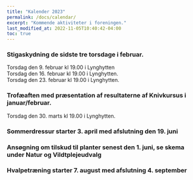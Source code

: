 ```yaml
---
title: "Kalender 2023"
permalink: /docs/calendar/
excerpt: "Kommende aktiviteter i foreningen."
last_modified_at: 2022-11-05T10:40:42-04:00
toc: true
---
```




### Stigaskydning de sidste tre torsdage i februar.
Torsdag den 9. februar kl 19.00 i Lynghytten   
Torsdag den 16. februar kl 19.00 i Lynghytten.    
Torsdag den 23. februar kl 19.00 i Lynghytten.   

### Trofæaften med præsentation af resultaterne af Knivkursus i januar/februar.
Torsdag den 30. marts kl 19.00 i Lynghytten. 

### Sommerdressur starter 3. april med afslutning den 19. juni

### Ansøgning om tilskud til planter senest den 1. juni, se skema under Natur og Vildtplejeudvalg

### Hvalpetræning starter 7. august med afslutning 4. september